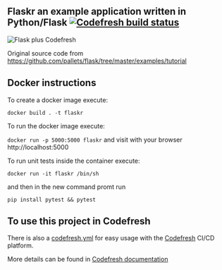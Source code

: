 ## Flaskr an example application written in Python/Flask [![Codefresh build status]( https://g.codefresh.io/api/badges/pipeline/pangborn.consulting.llc/my-first-project%2FFlaskSA?key=eyJhbGciOiJIUzI1NiJ9.NWU2Njk0MzJiOTg3M2YzM2Y4NmM4ZTVm.LGBZv091Q3c9j4BssRGRKuU7bwZeFvMcTkP0_PY-VX4&type=cf-2)]( https%3A%2F%2Fg.codefresh.io%2Fpipelines%2FFlaskSA%2Fbuilds%3Ffilter%3Dtrigger%3Abuild~Build%3Bpipeline%3A5e7e5e5126c576f5b71d0d4f~FlaskSA)

![Flask plus Codefresh](docker-flask-codefresh.jpg)

Original source code from https://github.com/pallets/flask/tree/master/examples/tutorial

## Docker instructions

To create a docker image execute: 

`docker build . -t flaskr`

To run the docker image execute:

`docker run -p 5000:5000 flaskr` and visit with your browser http://localhost:5000

To run unit tests inside the container execute:

`docker run -it flaskr /bin/sh`

and then in the new command promt run

`pip install pytest && pytest`

## To use this project in Codefresh

There is also a [codefresh.yml](codefresh.yml) for easy usage with the [Codefresh](codefresh.io) CI/CD platform.

More details can be found in [Codefresh documentation](https://codefresh.io/docs/docs/getting-started/create-a-basic-pipeline/)
